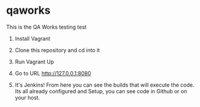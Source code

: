# qaworks

This is the QA Works testing test

1) Install Vagrant

2) Clone this repository and cd into it

3) Run Vagrant Up

4) Go to URL http://127.0.0.1:8080

5) It's Jenkins! From here you can see the builds that will execute the code. Its all already configured and Setup, you can see code in Github or on your host.